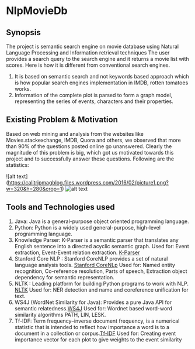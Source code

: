 # NlpMovieDb

## Synopsis
The project is semantic search engine on movie database using Natural Language Processing and Information retrieval techniques
The user provides a search query to the search engine and it returns a movie list with scores.
Here is how it is different from conventional search engines.  
1. It is based on semantic search and not keywords based approach which is how popular search engines implementation in IMDB, rotten tomatoes works.  
2. Information of the complete plot is parsed to form a graph model, representing the series of events, characters and their properties.


## Existing Problem & Motivation
Based on web mining and analysis from the websites like Movies.stackexchange, IMDB, Quora and others, we observed that more
than 90% of the questions posted online go unanswered. Clearly the magnitude of this problem is big, which got us motivated
towards this project and to successfully answer these questions. Following are the statistics:

![alt text] (https://calitripmagblog.files.wordpress.com/2016/02/picture1.png?w=320&h=280&crop=1)
![alt text](https://calitripmagblog.files.wordpress.com/2016/02/picture2.png?w=332&h=280&crop=1)

## Tools and Technologies used
1. Java: Java is a general-purpose object oriented programming language.
2. Python: Python is a widely used general-purpose, high-level programming language.
3. Knowledge Parser: K-Parser is a semantic parser that translates any English sentence into a directed acyclic semantic graph.
Used for: Event extraction, Event-Event relation extraction. [K-Parser](http://bioai8core.fulton.asu.edu/kparser/about.jsp)
4. Stanford Core NLP : Stanford CoreNLP provides a set of natural language analysis tools. [Stanford CoreNLp](http://stanfordnlp.github.io/CoreNLP/) 
Used for: Named entity recognition, Co-reference resolution, Parts of speech, Extraction object dependency for semantic representation. 
5. NLTK : Leading platform for building Python programs to work with NLP. [NLTK](http://www.nltk.org/) 
Used for: NER detection and name and coreference unification for text.
6. WS4J (WordNet Similarity for Java): Provides a pure Java API for semantic relatedness.[WS4J](https://code.google.com/archive/p/ws4j/) 
Used for: Wordnet based word-word similarity algorithms PATH, LIN, LESK.
7. Tf-IDF: Term frequency–inverse document frequency, is a numerical statistic that is intended to reflect how importance a word is to a document in a collection or corpus.[Tf-IDF](https://en.wikipedia.org/wiki/Tf%E2%80%93idf)
Used for: Creating event importance vector for each plot to give weights to the event similarity







